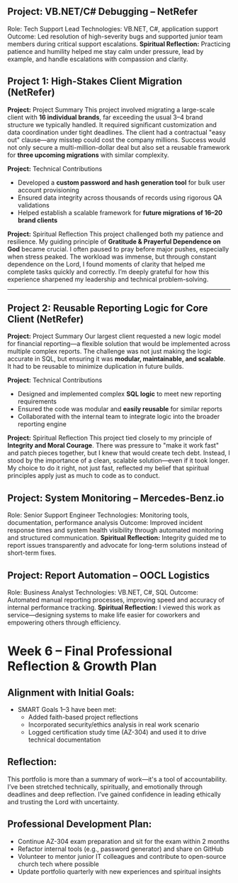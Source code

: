 ## Project: VB.NET/C# Debugging – NetRefer
Role: Tech Support Lead
Technologies: VB.NET, C#, application support
Outcome: Led resolution of high-severity bugs and supported junior team members during critical support escalations.
**Spiritual Reflection:** Practicing patience and humility helped me stay calm under pressure, lead by example, and handle escalations with compassion and clarity.
##  Project 1: High-Stakes Client Migration (NetRefer)

**Project:**  Project Summary
This project involved migrating a large-scale client with **16 individual brands**, far exceeding the usual 3–4 brand structure we typically handled. It required significant customization and data coordination under tight deadlines. The client had a contractual "easy out" clause—any misstep could cost the company millions. Success would not only secure a multi-million-dollar deal but also set a reusable framework for **three upcoming migrations** with similar complexity.

**Project:**  Technical Contributions
- Developed a **custom password and hash generation tool** for bulk user account provisioning
- Ensured data integrity across thousands of records using rigorous QA validations
- Helped establish a scalable framework for **future migrations of 16–20 brand clients**

**Project:**  Spiritual Reflection
This project challenged both my patience and resilience. My guiding principle of **Gratitude & Prayerful Dependence on God** became crucial. I often paused to pray before major pushes, especially when stress peaked. The workload was immense, but through constant dependence on the Lord, I found moments of clarity that helped me complete tasks quickly and correctly. I’m deeply grateful for how this experience sharpened my leadership and technical problem-solving.

---

##  Project 2: Reusable Reporting Logic for Core Client (NetRefer)

**Project:**  Project Summary
Our largest client requested a new logic model for financial reporting—a flexible solution that would be implemented across multiple complex reports. The challenge was not just making the logic accurate in SQL, but ensuring it was **modular, maintainable, and scalable**. It had to be reusable to minimize duplication in future builds.

**Project:**  Technical Contributions
- Designed and implemented complex **SQL logic** to meet new reporting requirements
- Ensured the code was modular and **easily reusable** for similar reports
- Collaborated with the internal team to integrate logic into the broader reporting engine

**Project:**  Spiritual Reflection
This project tied closely to my principle of **Integrity and Moral Courage**. There was pressure to "make it work fast" and patch pieces together, but I knew that would create tech debt. Instead, I stood by the importance of a clean, scalable solution—even if it took longer. My choice to do it right, not just fast, reflected my belief that spiritual principles apply just as much to code as to conduct.






## Project: System Monitoring – Mercedes-Benz.io
Role: Senior Support Engineer
Technologies: Monitoring tools, documentation, performance analysis
Outcome: Improved incident response times and system health visibility through automated monitoring and structured communication.
**Spiritual Reflection:** Integrity guided me to report issues transparently and advocate for long-term solutions instead of short-term fixes.


## Project: Report Automation – OOCL Logistics
Role: Business Analyst
Technologies: VB.NET, C#, SQL
Outcome: Automated manual reporting processes, improving speed and accuracy of internal performance tracking.
**Spiritual Reflection:** I viewed this work as service—designing systems to make life easier for coworkers and empowering others through efficiency.


# Week 6 – Final Professional Reflection & Growth Plan

## Alignment with Initial Goals:
- SMART Goals 1–3 have been met:
  - Added faith-based project reflections
  - Incorporated security/ethics analysis in real work scenario
  - Logged certification study time (AZ-304) and used it to drive technical documentation

## Reflection:
This portfolio is more than a summary of work—it's a tool of accountability. I’ve been stretched technically, spiritually, and emotionally through deadlines and deep reflection. I’ve gained confidence in leading ethically and trusting the Lord with uncertainty.

## Professional Development Plan:
- Continue AZ-304 exam preparation and sit for the exam within 2 months
- Refactor internal tools (e.g., password generator) and share on GitHub
- Volunteer to mentor junior IT colleagues and contribute to open-source church tech where possible
- Update portfolio quarterly with new experiences and spiritual insights
